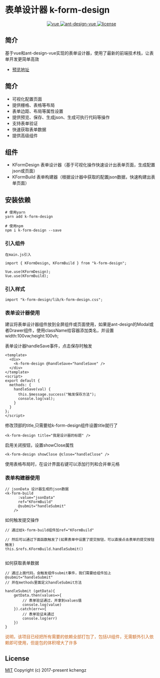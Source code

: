 


# 表单设计器 k-form-design

<p align="center">
  <a href="https://github.com/vuejs/vue">
    <img src="https://img.shields.io/badge/vue-2.6.10-brightgreen.svg" alt="vue">
  </a>
  <a href="https://github.com/vueComponent/ant-design-vue">
    <img src="https://img.shields.io/badge/Ant%20Design%20Vue-1.3.14-blue" alt="ant-design-vue">
  </a>
  <a href="https://github.com/Kchengz/k-form-design/blob/master/LICENSE">
    <img src="https://img.shields.io/github/license/mashape/apistatus.svg" alt="license">
  </a>
</p>

## 简介
基于vue和ant-design-vue实现的表单设计器，使用了最新的前端技术栈，让表单开发更简单高效
- [预览地址](http://cdn.kcz66.com/form-design@1.2.7.html)
<!-- - [开源地址](https://github.com/Kchengz/k-form-design) -->

## 简介
- 可视化配置页面
- 提供栅格、表格等布局
- 表单边距、布局等属性设置
- 提供预览、保存、生成json、生成可执行代码等操作
- 支持表单验证
- 快速获取表单数据
- 提供高级组件

## 组件
- KFormDesign 表单设计器（基于可视化操作快速设计出表单页面，生成配置json或页面）
- KFormBuild 表单构建器（根据设计器中获取的配置json数据，快速构建出表单页面）

## 安装依赖
``` 
# 使用yarn 
yarn add k-form-design

# 使用npm 
npm i k-form-design --save
```

### 引入组件
``` 
在main.js引入

import { KFormDesign, KFormBuild } from "k-form-design";

Vue.use(KFormDesign);
Vue.use(KFormBuild);
```

### 引入样式
```
import "k-form-design/lib/k-form-design.css";
```

### 表单设计器使用
建议将表单设计器组件放到全屏组件或页面使用，如果是ant-design的Modal或者Drawer组件，使用className给容器添加类名，并设置width:100vw;height:100vh;

表单设计器handleSave事件，点击保存时触发

``` 
<template>
  <div>
    <k-form-design @handleSave="handleSave" />
  </div>
</template>
<script>
export default {
  methods: {
    handleSave(val) {
      this.$message.success("触发保存方法");
      console.log(val);
    }
  }
};
</script>
```

修改顶部的title,只需要给k-form-design组件设置title就行了
```
<k-form-design title="我是设计器的标题" />
```

启用关闭按钮，设置showClose属性
```
<k-form-design showClose @close="handleClose" />

```

使用表格布局时，在设计界面右键可以添加行列和合并单元格

### 表单构建器使用
``` 
// jsonData 设计器生成的json数据
<k-form-build
      :value="jsonData"
      ref="KFormBuild"
      @submit="handleSubmit"
    />
```
如何触发提交操作
```
// 通过给k-form-build组件加ref="KFormBuild"

// 然后可以通过下面函数触发了(如果表单中设置了提交按钮，可以直接点击表单的提交按钮触发)
this.$refs.KFormBuild.handleSubmit()


```
如何获取表单数据
```
// 通过上面代码，会触发组件submit事件，我们需要给组件加上@submit="handleSubmit"
// 并在methods里面定义handleSubmit方法

handleSubmit (getData){
	getData.then(values=>{
		// 表单验证通过，并拿到values值
		console.log(value)
	}).catch(err=>{
		// 表单验证未通过
		console.log(err)
	})
}
```

<p style="color:#ca6820;">
说明，该项目已经把所有需要的依赖全部打包了，包括UI组件，无需额外引入依赖即可使用，但是包的体积增大了许多
</p>	


<!-- 
![1.jpg](https://i.loli.net/2019/09/29/X2h9Kji5HpC6ZdB.png)
![2.jpg](https://i.loli.net/2019/09/29/OzBGS6F2ZmflMCw.png)
![3.jpg](https://i.loli.net/2019/09/29/oYOjwT3qUr2SMmA.png)
![4.jpg](https://i.loli.net/2019/09/29/JtCDZELxe3r5ARl.png)
![5.jpg](https://i.loli.net/2019/09/29/NTGmdoDPXvqHJMe.png) -->
<!-- ## 支持
如果你发现了新的bug或者有新的feature request，请新建一个issue -->

License
---
[MIT](https://github.com/Kchengz/k-form-design/blob/master/LICENSE)
Copyright (c) 2017-present kchengz
